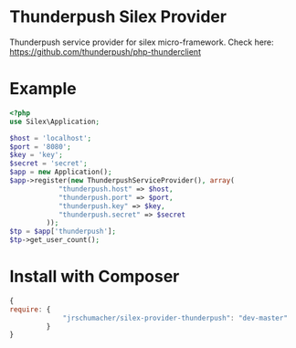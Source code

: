 Thunderpush Silex Provider
================================

Thunderpush service provider for silex micro-framework. Check here: https://github.com/thunderpush/php-thunderclient

Example
=======

``` php
<?php
use Silex\Application;

$host = 'localhost';
$port = '8080';
$key = 'key';
$secret = 'secret';
$app = new Application();
$app->register(new ThunderpushServiceProvider(), array(
            "thunderpush.host" => $host,
            "thunderpush.port" => $port,
            "thunderpush.key" => $key,
            "thunderpush.secret" => $secret
         ));
$tp = $app['thunderpush'];
$tp->get_user_count();
```

Install with Composer
=====================

``` js
{
require: {
             "jrschumacher/silex-provider-thunderpush": "dev-master"
         }
}
```
